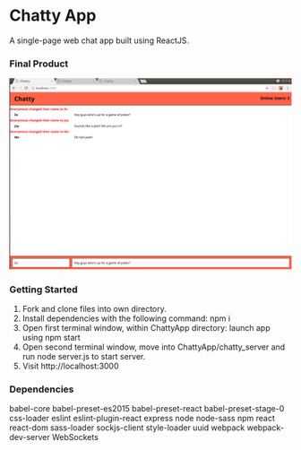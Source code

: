 Chatty App
=====================

A single-page web chat app built using ReactJS.

### Final Product
!["Final product"](https://github.com/zhassan2018/ChattyApp/blob/master/docs/chatty.png)


### Getting Started

1. Fork and clone files into own directory.
2. Install dependencies with the following command: npm i
3. Open first terminal window, within ChattyApp directory: launch app using npm start
4. Open second terminal window, move into ChattyApp/chatty_server and run node server.js to start server.
5. Visit http://localhost:3000

### Dependencies
babel-core
babel-preset-es2015
babel-preset-react
babel-preset-stage-0
css-loader
eslint
eslint-plugin-react
express
node
node-sass
npm
react
react-dom
sass-loader
sockjs-client
style-loader
uuid
webpack
webpack-dev-server
WebSockets
